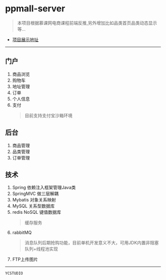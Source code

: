 # ppmall-server
  > 本项目根据慕课网电商课程前端反推,另外增加比如品类首页品类动态显示等...

* [项目展示地址](http://www.grammaker.cn:8080/dist/view/user-login.html)

-------------------------
## 门户
1. 商品浏览
2. 购物车
3. 地址管理
4. 订单
5. 个人信息
6. 支付
   > 目前支持支付宝沙箱环境

## 后台
1. 商品管理
2. 品类管理
3. 订单管理

## 技术
1. Spring 依赖注入框架管理Java类
2. SpringMVC 做三层解耦
3. Mybatis 对象关系映射
4. MySQL 关系型数据库
5. redis NoSQL 键值数据库
   > 缓存服务
6. rabbitMQ 
   > 消息队列后期抢购功能，目前单机开发意义不大，可用JDK内置非阻塞队列+线程池实现
7. FTP上传图片

-------------------------
	YCSTUDIO

